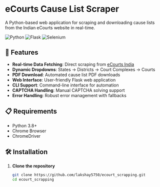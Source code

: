 # eCourts Cause List Scraper

A Python-based web application for scraping and downloading cause lists from the Indian eCourts website in real-time.

![Python](https://img.shields.io/badge/Python-3.8%2B-blue)
![Flask](https://img.shields.io/badge/Flask-2.3.3-green)
![Selenium](https://img.shields.io/badge/Selenium-4.15.0-orange)

## 🚀 Features

- **Real-time Data Fetching**: Direct scraping from [eCourts India](https://services.ecourts.gov.in/ecourtindia_v6/)
- **Dynamic Dropdowns**: States → Districts → Court Complexes → Courts
- **PDF Download**: Automated cause list PDF downloads
- **Web Interface**: User-friendly Flask web application
- **CLI Support**: Command-line interface for automation
- **CAPTCHA Handling**: Manual CAPTCHA solving support
- **Error Handling**: Robust error management with fallbacks

## 📋 Requirements

- Python 3.8+
- Chrome Browser
- ChromeDriver

## 🛠 Installation

1. **Clone the repository**
   ```bash
   git clone https://github.com/lakshay5750/ecourt_scrapping.git
   cd ecourt_scrapping
